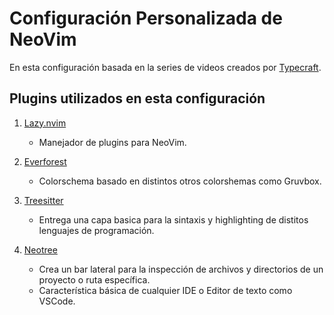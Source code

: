 # Configuración Personalizada de NeoVim

En esta configuración basada en la series de videos creados por [Typecraft](https://www.youtube.com/watch?v=zHTeCSVAFNY&list=PLsz00TDipIffreIaUNk64KxTIkQaGguqn&pp=iAQB). 

## Plugins utilizados en esta configuración

1. [Lazy.nvim](https://github.com/folke/lazy.nvim) 
    - Manejador de plugins para NeoVim.

2. [Everforest](https://github.com/sainnhe/everforest)
    - Colorschema basado en distintos otros colorshemas como Gruvbox.

3. [Treesitter](https://github.com/nvim-treesitter/nvim-treesitter)
    - Entrega una capa basica para la sintaxis y highlighting de distitos lenguajes de programación.

4. [Neotree](https://github.com/nvim-neo-tree/neo-tree.nvim)
    - Crea un bar lateral para la inspección de archivos y directorios de un proyecto o ruta específica. 
    - Característica básica de cualquier IDE o Editor de texto como VSCode.


